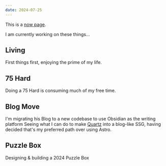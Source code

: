 ```yaml
---
date: 2024-07-25
---
```

This is a [now page](https://sive.rs/nowff).

I am currently working on these things…
## Living
First things first, enjoying the prime of my life.

## 75 Hard
Doing a 75 Hard is consuming much of my free time.

## Blog Move
I'm migrating his Blog to a new codebase to use Obsidian as the writing platform
Seeing what I can do to make [Quartz](https://quartz.jzhao.xyz/) into a blog-like SSG, having decided that's my preferred path over using Astro.
## Puzzle Box
Designing & building a 2024 Puzzle Box

